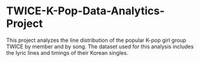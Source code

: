 # TWICE-K-Pop-Data-Analytics-Project
This project analyzes the line distribution of the popular K-pop girl group TWICE by member and by song. The dataset used for this analysis includes the lyric lines and timings of their Korean singles.
